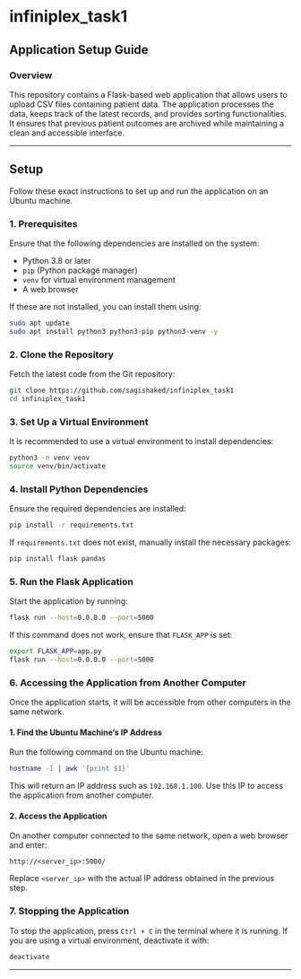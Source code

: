 # infiniplex_task1

## Application Setup Guide

### Overview
This repository contains a Flask-based web application that allows users to upload CSV files containing patient data. The application processes the data, keeps track of the latest records, and provides sorting functionalities. It ensures that previous patient outcomes are archived while maintaining a clean and accessible interface.

---

## Setup
Follow these exact instructions to set up and run the application on an Ubuntu machine.

### 1. Prerequisites
Ensure that the following dependencies are installed on the system:

- Python 3.8 or later
- `pip` (Python package manager)
- `venv` for virtual environment management
- A web browser

If these are not installed, you can install them using:

```bash
sudo apt update
sudo apt install python3 python3-pip python3-venv -y
```

### 2. Clone the Repository
Fetch the latest code from the Git repository:

```bash
git clone https://github.com/sagishaked/infiniplex_task1
cd infiniplex_task1
```

### 3. Set Up a Virtual Environment
It is recommended to use a virtual environment to install dependencies:

```bash
python3 -m venv venv
source venv/bin/activate
```

### 4. Install Python Dependencies
Ensure the required dependencies are installed:

```bash
pip install -r requirements.txt
```

If `requirements.txt` does not exist, manually install the necessary packages:

```bash
pip install flask pandas
```

### 5. Run the Flask Application
Start the application by running:

```bash
flask run --host=0.0.0.0 --port=5000
```

If this command does not work, ensure that `FLASK_APP` is set:

```bash
export FLASK_APP=app.py
flask run --host=0.0.0.0 --port=5000
```

### 6. Accessing the Application from Another Computer
Once the application starts, it will be accessible from other computers in the same network.

#### 1. Find the Ubuntu Machine’s IP Address
Run the following command on the Ubuntu machine:

```bash
hostname -I | awk '{print $1}'
```

This will return an IP address such as `192.168.1.100`. Use this IP to access the application from another computer.

#### 2. Access the Application
On another computer connected to the same network, open a web browser and enter:

```
http://<server_ip>:5000/
```

Replace `<server_ip>` with the actual IP address obtained in the previous step.

### 7. Stopping the Application
To stop the application, press `Ctrl + C` in the terminal where it is running. If you are using a virtual environment, deactivate it with:

```bash
deactivate
```

---
